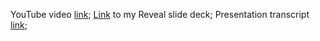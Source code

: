 YouTube video [link](https://);
[Link](https://comtvset.github.io/Presentation/) to my Reveal slide deck;
Presentation transcript [link](https://docs.google.com/document/d/1XRI-hgrEbFpF1I_IYODcDt3BpmAcIdS8UUfsLvZaiX4/edit?usp=sharing);
